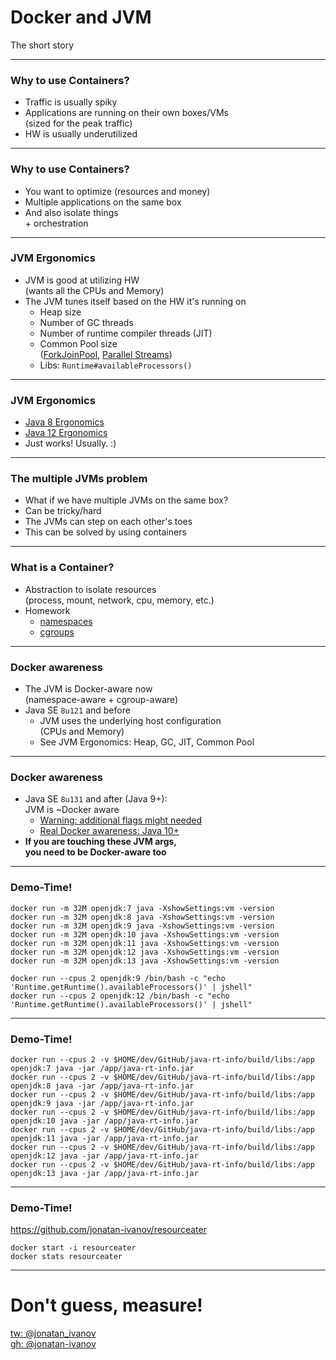 # Docker and JVM
The short story

---

### Why to use Containers?
- Traffic is usually spiky
- Applications are running on their own boxes/VMs  
  (sized for the peak traffic)
- HW is usually underutilized

---

### Why to use Containers?
- You want to optimize (resources and money)
- Multiple applications on the same box  
- And also isolate things  
  \+ orchestration

---

### JVM Ergonomics
- JVM is good at utilizing HW  
  (wants all the CPUs and Memory)
- The JVM tunes itself based on the HW it's running on
  - Heap size
  - Number of GC threads
  - Number of runtime compiler threads (JIT)
  - Common Pool size  
    ([ForkJoinPool](https://docs.oracle.com/en/java/javase/12/docs/api/java.base/java/util/concurrent/ForkJoinPool.html), [Parallel Streams](https://docs.oracle.com/javase/tutorial/collections/streams/parallelism.html#executing_streams_in_parallel))
  - Libs: `Runtime#availableProcessors()`

---

### JVM Ergonomics
- [Java 8 Ergonomics](https://docs.oracle.com/javase/8/docs/technotes/guides/vm/gctuning/ergonomics.html)
- [Java 12 Ergonomics](https://docs.oracle.com/en/java/javase/12/gctuning/ergonomics.html)
- Just works! Usually. :)

---

### The multiple JVMs problem
- What if we have multiple JVMs on the same box?
- Can be tricky/hard
- The JVMs can step on each other's toes
- This can be solved by using containers

---

### What is a Container?
- Abstraction to isolate resources  
  (process, mount, network, cpu, memory, etc.)
- Homework
  - [namespaces](https://en.wikipedia.org/wiki/Linux_namespaces)
  - [cgroups](https://en.wikipedia.org/wiki/Cgroups)

---

### Docker awareness
- The JVM is Docker-aware now  
  (namespace-aware + cgroup-aware)
- Java SE `8u121` and before
  - JVM uses the underlying host configuration  
    (CPUs and Memory)
  - See JVM Ergonomics: Heap, GC, JIT, Common Pool

---

### Docker awareness
- Java SE `8u131` and after (Java 9+):  
  JVM is ~Docker aware
  - [Warning: additional flags might needed](https://blogs.oracle.com/java-platform-group/java-se-support-for-docker-cpu-and-memory-limits)
  - [Real Docker awareness: Java 10+](https://blog.docker.com/2018/04/improved-docker-container-integration-with-java-10)
- **If you are touching these JVM args,**  
  **you need to be Docker-aware too**

---

### Demo-Time!
```
docker run -m 32M openjdk:7 java -XshowSettings:vm -version
docker run -m 32M openjdk:8 java -XshowSettings:vm -version
docker run -m 32M openjdk:9 java -XshowSettings:vm -version
docker run -m 32M openjdk:10 java -XshowSettings:vm -version
docker run -m 32M openjdk:11 java -XshowSettings:vm -version
docker run -m 32M openjdk:12 java -XshowSettings:vm -version
docker run -m 32M openjdk:13 java -XshowSettings:vm -version
```

```
docker run --cpus 2 openjdk:9 /bin/bash -c "echo 'Runtime.getRuntime().availableProcessors()' | jshell"
docker run --cpus 2 openjdk:12 /bin/bash -c "echo 'Runtime.getRuntime().availableProcessors()' | jshell"
```

---

### Demo-Time!
```
docker run --cpus 2 -v $HOME/dev/GitHub/java-rt-info/build/libs:/app openjdk:7 java -jar /app/java-rt-info.jar
docker run --cpus 2 -v $HOME/dev/GitHub/java-rt-info/build/libs:/app openjdk:8 java -jar /app/java-rt-info.jar
docker run --cpus 2 -v $HOME/dev/GitHub/java-rt-info/build/libs:/app openjdk:9 java -jar /app/java-rt-info.jar
docker run --cpus 2 -v $HOME/dev/GitHub/java-rt-info/build/libs:/app openjdk:10 java -jar /app/java-rt-info.jar
docker run --cpus 2 -v $HOME/dev/GitHub/java-rt-info/build/libs:/app openjdk:11 java -jar /app/java-rt-info.jar
docker run --cpus 2 -v $HOME/dev/GitHub/java-rt-info/build/libs:/app openjdk:12 java -jar /app/java-rt-info.jar
docker run --cpus 2 -v $HOME/dev/GitHub/java-rt-info/build/libs:/app openjdk:13 java -jar /app/java-rt-info.jar
```

---

### Demo-Time!

https://github.com/jonatan-ivanov/resourceater

```
docker start -i resourceater
docker stats resourceater
```

---

# Don't guess, measure!

[tw: @jonatan_ivanov](https://twitter.com/jonatan_ivanov)  
[gh: @jonatan-ivanov](https://github.com/jonatan-ivanov)
